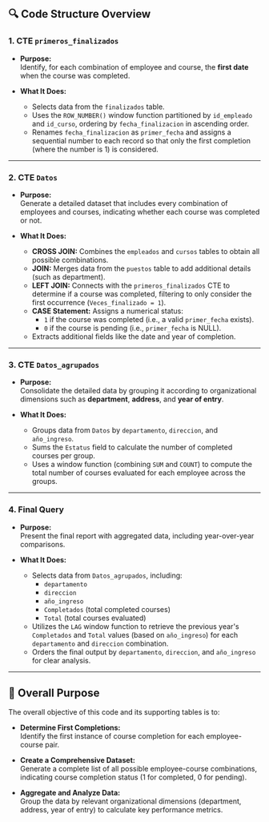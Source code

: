 ## 🔍 Code Structure Overview

### 1. CTE `primeros_finalizados`

- **Purpose:**  
  Identify, for each combination of employee and course, the **first date** when the course was completed.

- **What It Does:**  
  - Selects data from the `finalizados` table.
  - Uses the `ROW_NUMBER()` window function partitioned by `id_empleado` and `id_curso`, ordering by `fecha_finalizacion` in ascending order.
  - Renames `fecha_finalizacion` as `primer_fecha` and assigns a sequential number to each record so that only the first completion (where the number is 1) is considered.

---

### 2. CTE `Datos`

- **Purpose:**  
  Generate a detailed dataset that includes every combination of employees and courses, indicating whether each course was completed or not.

- **What It Does:**  
  - **CROSS JOIN:** Combines the `empleados` and `cursos` tables to obtain all possible combinations.
  - **JOIN:** Merges data from the `puestos` table to add additional details (such as department).
  - **LEFT JOIN:** Connects with the `primeros_finalizados` CTE to determine if a course was completed, filtering to only consider the first occurrence (`Veces_finalizado = 1`).
  - **CASE Statement:** Assigns a numerical status:
    - `1` if the course was completed (i.e., a valid `primer_fecha` exists).
    - `0` if the course is pending (i.e., `primer_fecha` is NULL).
  - Extracts additional fields like the date and year of completion.

---

### 3. CTE `Datos_agrupados`

- **Purpose:**  
  Consolidate the detailed data by grouping it according to organizational dimensions such as **department**, **address**, and **year of entry**.

- **What It Does:**  
  - Groups data from `Datos` by `departamento`, `direccion`, and `año_ingreso`.
  - Sums the `Estatus` field to calculate the number of completed courses per group.
  - Uses a window function (combining `SUM` and `COUNT`) to compute the total number of courses evaluated for each employee across the groups.

---

### 4. Final Query

- **Purpose:**  
  Present the final report with aggregated data, including year-over-year comparisons.

- **What It Does:**  
  - Selects data from `Datos_agrupados`, including:
    - `departamento`
    - `direccion`
    - `año_ingreso`
    - `Completados` (total completed courses)
    - `Total` (total courses evaluated)
  - Utilizes the `LAG` window function to retrieve the previous year's `Completados` and `Total` values (based on `año_ingreso`) for each `departamento` and `direccion` combination.
  - Orders the final output by `departamento`, `direccion`, and `año_ingreso` for clear analysis.

---


## 🚀 Overall Purpose

The overall objective of this code and its supporting tables is to:

- **Determine First Completions:**  
  Identify the first instance of course completion for each employee-course pair.

- **Create a Comprehensive Dataset:**  
  Generate a complete list of all possible employee-course combinations, indicating course completion status (1 for completed, 0 for pending).

- **Aggregate and Analyze Data:**  
  Group the data by relevant organizational dimensions (department, address, year of entry) to calculate key performance metrics.


